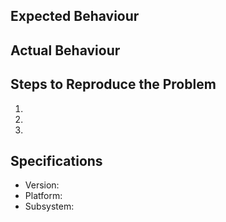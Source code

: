 ## Expected Behaviour


## Actual Behaviour


## Steps to Reproduce the Problem

  1.
  1.
  1.

## Specifications

  - Version:
  - Platform:
  - Subsystem:
